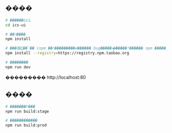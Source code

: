 ## ����

```bash
# ������ĿĿ¼
cd ics-ui

# ��װ����
npm install

# ���鲻Ҫֱ��ʹ�� cnpm ��װ���������и��ֹ���� bug������ͨ�����²������ npm �����ٶ���������
npm install --registry=https://registry.npm.taobao.org

# ��������
npm run dev
```

��������� http://localhost:80

## ����

```bash
# �������Ի���
npm run build:stage

# ������������
npm run build:prod
```